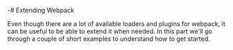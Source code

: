 -# Extending Webpack

Even though there are a lot of available loaders and plugins for webpack, it can be useful to be able to extend it when needed. In this part we'll go through a couple of short examples to understand how to get started.
